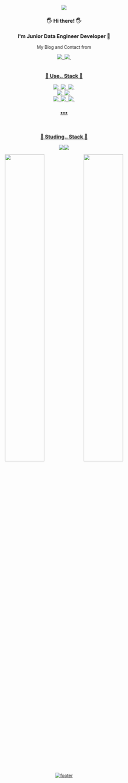 
<p align='center'>
    <img src="https://capsule-render.vercel.app/api?type=waving&color=auto&height=300&section=header&text=I'am%20NASA1515&fontSize=90&animation=fadeIn&fontAlignY=38&desc=learning%20and%20Working%20up%20Data%20Enginnering%20From%20Korea!&descAlignY=51&descAlign=62"/>
</p>

<div align = "center">

### 🖐 Hi there! 🖐
### I'm Junior Data Engineer Developer 🌱
My Blog and Contact from 

<div align = "center">
    <a href="https://nasa1515.com/"> <img src="https://img.shields.io/badge/DevBlog-6799FF?&logo=Micro.blog&logoColor=white"/>&nbsp
    <a href="mailto:ws.nasa1515@gmail.com"> <img src="https://img.shields.io/badge/Gmail-D44638?&logo=Gmail&logoColor=white"/>&nbsp
</div> 


<br/>

### 📖 Use.. Stack 📖

<p align="center">
    <img src="https://img.shields.io/badge/Python-007396?&logo=Python&logoColor=white"/>&nbsp
    <img src="https://img.shields.io/badge/PySpark-FF7F50?&logo=apachespark&logoColor=white"/>&nbsp
    <img src="https://img.shields.io/badge/Bash,Shell-A9A9A9?&logo=gnubash&logoColor=white"/>&nbsp
    <br>
    <img src="https://img.shields.io/badge/MariaDB-4479A1&logo=mariadb&logoColor=white"/>&nbsp
    <img src="https://img.shields.io/badge/MySQL-4479A1?&logo=MySQL&logoColor=white"/>&nbsp
    <br>
    <img src="https://img.shields.io/badge/Azure-1E90FF?&logo=icloud&logoColor=white"/>&nbsp
    <img src="https://img.shields.io/badge/GCP-FFE5CC?&logo=googlecloud&logoColor=white"/>&nbsp
    <img src="https://img.shields.io/badge/Databricks-FF0000?&logo=databricks&logoColor=white"/>&nbsp
</p>

<h3 align="center">•••</h3>

<br/>

### 📖 Studing.. Stack 📖

<img src="https://img.shields.io/badge/Docker-4479A1?style=flat-square&logo=docker&logoColor=white"/><img src="https://img.shields.io/badge/Kubernetes-4479A1?style=flat-square&logo=kubernetes&logoColor=white"/>


<img src="https://github-readme-stats.vercel.app/api?username=nasa1515&show_icons=true&theme=radical" width="50%" /><img src="https://leetcode.card.workers.dev/nasa1515?theme=nord&font=&extension=null" width="50%" />

</div>

<p align="center">
  <img src="https://capsule-render.vercel.app/api?type=slice&color=auto&height=100&section=footer" alt="footer">
</p>

